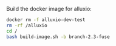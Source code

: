
Build the docker image for alluxio:

```bash
docker rm -f alluxio-dev-test
rm -rf /alluxio
cd /
bash build-image.sh -b branch-2.3-fuse
```